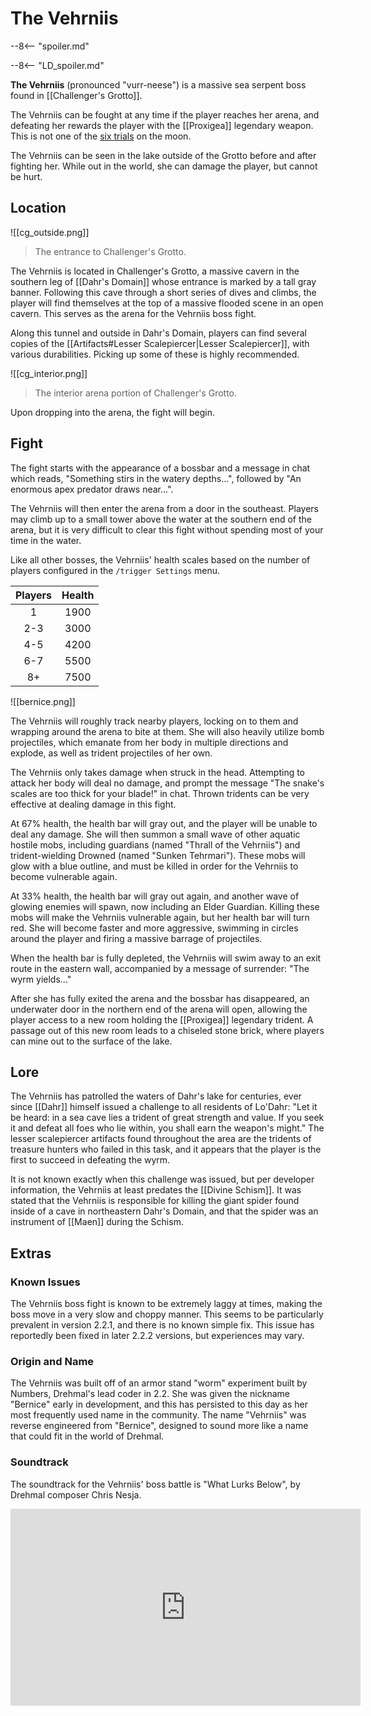 # The Vehrniis

--8<-- "spoiler.md"

--8<-- "LD_spoiler.md"

**The Vehrniis** (pronounced "vurr-neese") is a massive sea serpent boss found in [[Challenger's Grotto]].

The Vehrniis can be fought at any time if the player reaches her arena, and defeating her rewards the player with the [[Proxigea]] legendary weapon. This is not one of the [six trials](/World/Late-Game/Points_of_Interest/Trials/) on the moon.

The Vehrniis can be seen in the lake outside of the Grotto before and after fighting her. While out in the world, she can damage the player, but cannot be hurt.

## Location

![[cg_outside.png]]
> The entrance to Challenger's Grotto.

The Vehrniis is located in Challenger's Grotto, a massive cavern in the southern leg of [[Dahr's Domain]] whose entrance is marked by a tall gray banner. Following this cave through a short series of dives and climbs, the player will find themselves at the top of a massive flooded scene in an open cavern. This serves as the arena for the Vehrniis boss fight. 

Along this tunnel and outside in Dahr's Domain, players can find several copies of the [[Artifacts#Lesser Scalepiercer|Lesser Scalepiercer]], with various durabilities. Picking up some of these is highly recommended.

![[cg_interior.png]]
>  The interior arena portion of Challenger's Grotto.

Upon dropping into the arena, the fight will begin.

## Fight

The fight starts with the appearance of a bossbar and a message in chat which reads, "Something stirs in the watery depths...", followed by "An enormous apex predator draws near...".

The Vehrniis will then enter the arena from a door in the southeast. Players may climb up to a small tower above the water at the southern end of the arena, but it is very difficult to clear this fight without spending most of your time in the water.

Like all other bosses, the Vehrniis' health scales based on the number of players configured in the `/trigger Settings` menu.

| **Players** | **Health** |
|:-----------:|:----------:|
| 1 | 1900 |
| 2-3 | 3000 |
| 4-5 | 4200 |
| 6-7 | 5500 |
| 8+ | 7500 |

![[bernice.png]]

The Vehrniis will roughly track nearby players, locking on to them and wrapping around the arena to bite at them. She will also heavily utilize bomb projectiles, which emanate from her body in multiple directions and explode, as well as trident projectiles of her own.

The Vehrniis only takes damage when struck in the head. Attempting to attack her body will deal no damage, and prompt the message "The snake's scales are too thick for your blade!" in chat. Thrown tridents can be very effective at dealing damage in this fight.

At 67% health, the health bar will gray out, and the player will be unable to deal any damage. She will then summon a small wave of other aquatic hostile mobs, including guardians (named "Thrall of the Vehrniis") and trident-wielding Drowned (named "Sunken Tehrmari"). These mobs will glow with a blue outline, and must be killed in order for the Vehrniis to become vulnerable again.

At 33% health, the health bar will gray out again, and another wave of glowing enemies will spawn, now including an Elder Guardian. Killing these mobs will make the Vehrniis vulnerable again, but her health bar will turn red. She will become faster and more aggressive, swimming in circles around the player and firing a massive barrage of projectiles.

When the health bar is fully depleted, the Vehrniis will swim away to an exit route in the eastern wall, accompanied by a message of surrender: "The wyrm yields..."

After she has fully exited the arena and the bossbar has disappeared, an underwater door in the northern end of the arena will open, allowing the player access to a new room holding the [[Proxigea]] legendary trident. A passage out of this new room leads to a chiseled stone brick, where players can mine out to the surface of the lake.

## Lore

The Vehrniis has patrolled the waters of Dahr's lake for centuries, ever since [[Dahr]] himself issued a challenge to all residents of Lo'Dahr: "Let it be heard: in a sea cave lies a trident of great strength and value. If you seek it and defeat all foes who lie within, you shall earn the weapon's might." The lesser scalepiercer artifacts found throughout the area are the tridents of treasure hunters who failed in this task, and it appears that the player is the first to succeed in defeating the wyrm.

It is not known exactly when this challenge was issued, but per developer information, the Vehrniis at least predates the [[Divine Schism]]. It was stated that the Vehrniis is responsible for killing the giant spider found inside of a cave in northeastern Dahr's Domain, and that the spider was an instrument of [[Maen]] during the Schism.

## Extras

### Known Issues

The Vehrniis boss fight is known to be extremely laggy at times, making the boss move in a very slow and choppy manner. This seems to be particularly prevalent in version 2.2.1, and there is no known simple fix. This issue has reportedly been fixed in later 2.2.2 versions, but experiences may vary.

### Origin and Name

The Vehrniis was built off of an armor stand "worm" experiment built by Numbers, Drehmal's lead coder in 2.2. She was given the nickname "Bernice" early in development, and this has persisted to this day as her most frequently used name in the community. The name "Vehrniis" was reverse engineered from "Bernice", designed to sound more like a name that could fit in the world of Drehmal.

### Soundtrack

The soundtrack for the Vehrniis' boss battle is "What Lurks Below", by Drehmal composer Chris Nesja.

<iframe width="560" height="315" src="https://www.youtube.com/embed/cO8BawdA99Y?si=7yhNbokUMQ-8KxkB" title="YouTube video player" frameborder="0" allow="accelerometer; autoplay; clipboard-write; encrypted-media; gyroscope; picture-in-picture; web-share" referrerpolicy="strict-origin-when-cross-origin" allowfullscreen></iframe>
